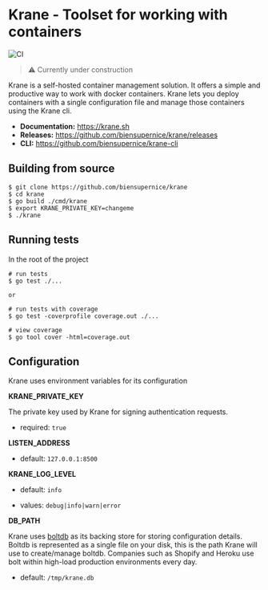 # Krane - Toolset for working with containers
 
![CI](https://github.com/biensupernice/krane/workflows/CI/badge.svg?branch=master)

> ⚠️ Currently under construction

Krane is a self-hosted container management solution. It offers a simple and productive way to work with docker containers. Krane lets you deploy containers with a single configuration file and manage those containers using the Krane cli.

* **Documentation:** https://krane.sh  
* **Releases:** https://github.com/biensupernice/krane/releases
* **CLI:** https://github.com/biensupernice/krane-cli

## Building from source

```
$ git clone https://github.com/biensupernice/krane
$ cd krane
$ go build ./cmd/krane
$ export KRANE_PRIVATE_KEY=changeme
$ ./krane
```

## Running tests

In the root of the project

```
# run tests
$ go test ./...

or

# run tests with coverage
$ go test -coverprofile coverage.out ./... 
 
# view coverage
$ go tool cover -html=coverage.out
``` 

## Configuration

Krane uses environment variables for its configuration
	
**KRANE_PRIVATE_KEY**

The private key used by Krane for signing authentication requests.

- required: `true`

**LISTEN_ADDRESS**

- default: `127.0.0.1:8500`

**KRANE_LOG_LEVEL**

- default: `info`

- values: `debug|info|warn|error`

**DB_PATH**

Krane uses [boltdb](https://github.com/etcd-io/bbolt) as its backing store for storing configuration details. Boltdb is represented as a single file on your disk, this is the path Krane will use to create/manage boltdb. Companies such as Shopify and Heroku use bolt within high-load production environments every day. 

- default: `/tmp/krane.db`   